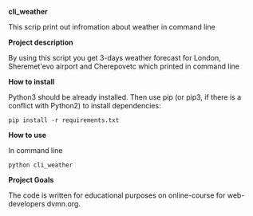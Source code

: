**cli_weather**

This scrip print out infromation about weather in command line

**Project description**

By using this script you get 3-days weather forecast for London, Sheremet'evo airport and Cherepovetc which printed in command line

**How to install**

Python3 should be already installed. Then use pip (or pip3, if there is a conflict with Python2) to install dependencies:

`pip install -r requirements.txt`

**How to use**

In command line

`python cli_weather`

**Project Goals**

The code is written for educational purposes on online-course for web-developers dvmn.org.
